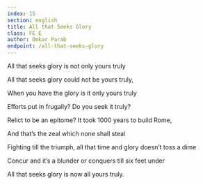 ```yaml
---
index: 15
section: english
title: All that Seeks Glory
class: FE E
author: Omkar Parab
endpoint: /all-that-seeks-glory
---
```


All that seeks glory is not only yours truly

All that seeks glory could not be yours truly,

When you have the glory is it only yours truly

Efforts put in frugally? Do you seek it truly?

Relict to be an epitome? It took 1000 years to build Rome,

And that’s the zeal which none shall steal

Fighting till the triumph, all that time and glory doesn’t toss a dime

Concur and it’s a blunder or conquers till six feet under

All that seeks glory is now all yours truly.
